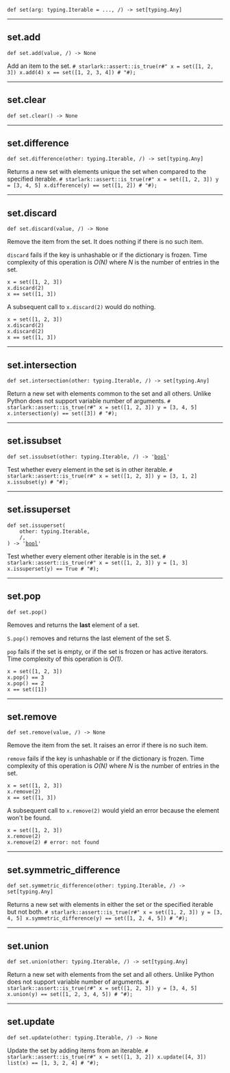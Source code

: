 

<pre class="language-python"><code><span class="source python"><span class="meta function python"><span class="storage type function python">def</span> <span class="entity name function python"><span class="meta generic-name python">set</span></span></span><span class="meta function parameters python"><span class="punctuation section parameters begin python">(</span></span><span class="meta function parameters python"><span class="variable parameter python">arg</span></span><span class="meta function parameters annotation python"><span class="punctuation separator annotation parameter python">:</span> <span class="meta qualified-name python"><span class="meta generic-name python">typing</span><span class="punctuation accessor dot python">.</span><span class="meta generic-name python">Iterable</span></span> </span><span class="meta function parameters default-value python"><span class="keyword operator assignment python">=</span> <span class="constant language python">...</span></span><span class="meta function parameters python"><span class="punctuation separator parameters python">,</span> /<span class="punctuation section parameters end python">)</span></span><span class="meta function python"> </span><span class="meta function annotation return python"><span class="punctuation separator annotation return python">-&gt;</span> <span class="meta item-access python"><span class="meta qualified-name python"><span class="support type python">set</span></span></span><span class="meta item-access python"><span class="punctuation section brackets begin python">[</span></span><span class="meta item-access arguments python"><span class="meta qualified-name python"><span class="meta generic-name python">typing</span><span class="punctuation accessor dot python">.</span><span class="meta generic-name python">Any</span></span></span><span class="meta item-access python"><span class="punctuation section brackets end python">]</span></span></span></span></code></pre>

***

## set.add

<pre class="language-python"><code><span class="source python"><span class="meta function python"><span class="storage type function python">def</span> <span class="entity name function python"><span class="meta generic-name python">set</span></span>.<span class="entity name function python"><span class="meta generic-name python">add</span></span></span><span class="meta function parameters python"><span class="punctuation section parameters begin python">(</span></span><span class="meta function parameters python"><span class="variable parameter python">value</span><span class="punctuation separator parameters python">,</span> /<span class="punctuation section parameters end python">)</span></span><span class="meta function python"> </span><span class="meta function annotation return python"><span class="punctuation separator annotation return python">-&gt;</span> <span class="constant language python">None</span></span></span></code></pre>

Add an item to the set. `# starlark::assert::is_true(r#" x = set([1, 2, 3]) x.add(4) x == set([1, 2, 3, 4]) # "#);`

***

## set.clear

<pre class="language-python"><code><span class="source python"><span class="meta function python"><span class="storage type function python">def</span> <span class="entity name function python"><span class="meta generic-name python">set</span></span>.<span class="entity name function python"><span class="meta generic-name python">clear</span></span></span><span class="meta function parameters python"><span class="punctuation section parameters begin python">(</span></span><span class="meta function parameters python"><span class="punctuation section parameters end python">)</span></span><span class="meta function python"> </span><span class="meta function annotation return python"><span class="punctuation separator annotation return python">-&gt;</span> <span class="constant language python">None</span></span></span></code></pre>

***

## set.difference

<pre class="language-python"><code><span class="source python"><span class="meta function python"><span class="storage type function python">def</span> <span class="entity name function python"><span class="meta generic-name python">set</span></span>.<span class="entity name function python"><span class="meta generic-name python">difference</span></span></span><span class="meta function parameters python"><span class="punctuation section parameters begin python">(</span></span><span class="meta function parameters python"><span class="variable parameter python">other</span></span><span class="meta function parameters annotation python"><span class="punctuation separator annotation parameter python">:</span> <span class="meta qualified-name python"><span class="meta generic-name python">typing</span><span class="punctuation accessor dot python">.</span><span class="meta generic-name python">Iterable</span></span></span><span class="meta function parameters python"><span class="punctuation separator parameters python">,</span> /<span class="punctuation section parameters end python">)</span></span><span class="meta function python"> </span><span class="meta function annotation return python"><span class="punctuation separator annotation return python">-&gt;</span> <span class="meta item-access python"><span class="meta qualified-name python"><span class="support type python">set</span></span></span><span class="meta item-access python"><span class="punctuation section brackets begin python">[</span></span><span class="meta item-access arguments python"><span class="meta qualified-name python"><span class="meta generic-name python">typing</span><span class="punctuation accessor dot python">.</span><span class="meta generic-name python">Any</span></span></span><span class="meta item-access python"><span class="punctuation section brackets end python">]</span></span></span></span></code></pre>

Returns a new set with elements unique the set when compared to the specified iterable. `# starlark::assert::is_true(r#" x = set([1, 2, 3]) y = [3, 4, 5] x.difference(y) == set([1, 2]) # "#);`

***

## set.discard

<pre class="language-python"><code><span class="source python"><span class="meta function python"><span class="storage type function python">def</span> <span class="entity name function python"><span class="meta generic-name python">set</span></span>.<span class="entity name function python"><span class="meta generic-name python">discard</span></span></span><span class="meta function parameters python"><span class="punctuation section parameters begin python">(</span></span><span class="meta function parameters python"><span class="variable parameter python">value</span><span class="punctuation separator parameters python">,</span> /<span class="punctuation section parameters end python">)</span></span><span class="meta function python"> </span><span class="meta function annotation return python"><span class="punctuation separator annotation return python">-&gt;</span> <span class="constant language python">None</span></span></span></code></pre>

Remove the item from the set. It does nothing if there is no such item.

`discard` fails if the key is unhashable or if the dictionary is
frozen.
Time complexity of this operation is *O(N)* where *N* is the number of entries in the set.

```
x = set([1, 2, 3])
x.discard(2)
x == set([1, 3])
```

A subsequent call to `x.discard(2)` would do nothing.

```
x = set([1, 2, 3])
x.discard(2)
x.discard(2)
x == set([1, 3])
```

***

## set.intersection

<pre class="language-python"><code><span class="source python"><span class="meta function python"><span class="storage type function python">def</span> <span class="entity name function python"><span class="meta generic-name python">set</span></span>.<span class="entity name function python"><span class="meta generic-name python">intersection</span></span></span><span class="meta function parameters python"><span class="punctuation section parameters begin python">(</span></span><span class="meta function parameters python"><span class="variable parameter python">other</span></span><span class="meta function parameters annotation python"><span class="punctuation separator annotation parameter python">:</span> <span class="meta qualified-name python"><span class="meta generic-name python">typing</span><span class="punctuation accessor dot python">.</span><span class="meta generic-name python">Iterable</span></span></span><span class="meta function parameters python"><span class="punctuation separator parameters python">,</span> /<span class="punctuation section parameters end python">)</span></span><span class="meta function python"> </span><span class="meta function annotation return python"><span class="punctuation separator annotation return python">-&gt;</span> <span class="meta item-access python"><span class="meta qualified-name python"><span class="support type python">set</span></span></span><span class="meta item-access python"><span class="punctuation section brackets begin python">[</span></span><span class="meta item-access arguments python"><span class="meta qualified-name python"><span class="meta generic-name python">typing</span><span class="punctuation accessor dot python">.</span><span class="meta generic-name python">Any</span></span></span><span class="meta item-access python"><span class="punctuation section brackets end python">]</span></span></span></span></code></pre>

Return a new set with elements common to the set and all others. Unlike Python does not support variable number of arguments. `# starlark::assert::is_true(r#" x = set([1, 2, 3]) y = [3, 4, 5] x.intersection(y) == set([3]) # "#);`

***

## set.issubset

<pre class="language-python"><code><span class="source python"><span class="meta function python"><span class="storage type function python">def</span> <span class="entity name function python"><span class="meta generic-name python">set</span></span>.<span class="entity name function python"><span class="meta generic-name python">issubset</span></span></span><span class="meta function parameters python"><span class="punctuation section parameters begin python">(</span></span><span class="meta function parameters python"><span class="variable parameter python">other</span></span><span class="meta function parameters annotation python"><span class="punctuation separator annotation parameter python">:</span> <span class="meta qualified-name python"><span class="meta generic-name python">typing</span><span class="punctuation accessor dot python">.</span><span class="meta generic-name python">Iterable</span></span></span><span class="meta function parameters python"><span class="punctuation separator parameters python">,</span> /<span class="punctuation section parameters end python">)</span></span><span class="meta function python"> </span><span class="meta function annotation return python"><span class="punctuation separator annotation return python">-&gt;</span> <span class="meta string python"><span class="string quoted single python"><span class="punctuation definition string begin python">&#39;</span></span></span><span class="meta string python"><span class="string quoted single python"><a href="/lib/bool">bool</a><span class="punctuation definition string end python">&#39;</span></span></span></span></span></code></pre>

Test whether every element in the set is in other iterable. `# starlark::assert::is_true(r#" x = set([1, 2, 3]) y = [3, 1, 2] x.issubset(y) # "#);`

***

## set.issuperset

<pre class="language-python"><code><span class="source python"><span class="meta function python"><span class="storage type function python">def</span> <span class="entity name function python"><span class="meta generic-name python">set</span></span>.<span class="entity name function python"><span class="meta generic-name python">issuperset</span></span></span><span class="meta function parameters python"><span class="punctuation section parameters begin python">(</span></span><span class="meta function parameters python">
    <span class="variable parameter python">other</span></span><span class="meta function parameters annotation python"><span class="punctuation separator annotation parameter python">:</span> <span class="meta qualified-name python"><span class="meta generic-name python">typing</span><span class="punctuation accessor dot python">.</span><span class="meta generic-name python">Iterable</span></span></span><span class="meta function parameters python"><span class="punctuation separator parameters python">,</span>
    /<span class="punctuation separator parameters python">,</span>
<span class="punctuation section parameters end python">)</span></span><span class="meta function python"> </span><span class="meta function annotation return python"><span class="punctuation separator annotation return python">-&gt;</span> <span class="meta string python"><span class="string quoted single python"><span class="punctuation definition string begin python">&#39;</span></span></span><span class="meta string python"><span class="string quoted single python"><a href="/lib/bool">bool</a><span class="punctuation definition string end python">&#39;</span></span></span></span></span></code></pre>

Test whether every element other iterable is in the set. `# starlark::assert::is_true(r#" x = set([1, 2, 3]) y = [1, 3] x.issuperset(y) == True # "#);`

***

## set.pop

<pre class="language-python"><code><span class="source python"><span class="meta function python"><span class="storage type function python">def</span> <span class="entity name function python"><span class="meta generic-name python">set</span></span>.<span class="entity name function python"><span class="meta generic-name python">pop</span></span></span><span class="meta function parameters python"><span class="punctuation section parameters begin python">(</span></span><span class="meta function parameters python"><span class="punctuation section parameters end python">)</span></span><span class="meta function python"></span></span></code></pre>

Removes and returns the **last** element of a set.

`S.pop()` removes and returns the last element of the set S.

`pop` fails if the set is empty, or if the set is frozen or has active iterators.
Time complexity of this operation is *O(1)*.

```
x = set([1, 2, 3])
x.pop() == 3
x.pop() == 2
x == set([1])
```

***

## set.remove

<pre class="language-python"><code><span class="source python"><span class="meta function python"><span class="storage type function python">def</span> <span class="entity name function python"><span class="meta generic-name python">set</span></span>.<span class="entity name function python"><span class="meta generic-name python">remove</span></span></span><span class="meta function parameters python"><span class="punctuation section parameters begin python">(</span></span><span class="meta function parameters python"><span class="variable parameter python">value</span><span class="punctuation separator parameters python">,</span> /<span class="punctuation section parameters end python">)</span></span><span class="meta function python"> </span><span class="meta function annotation return python"><span class="punctuation separator annotation return python">-&gt;</span> <span class="constant language python">None</span></span></span></code></pre>

Remove the item from the set. It raises an error if there is no such item.

`remove` fails if the key is unhashable or if the dictionary is
frozen.
Time complexity of this operation is *O(N)* where *N* is the number of entries in the set.

```
x = set([1, 2, 3])
x.remove(2)
x == set([1, 3])
```

A subsequent call to `x.remove(2)` would yield an error because the
element won't be found.

```
x = set([1, 2, 3])
x.remove(2)
x.remove(2) # error: not found
```

***

## set.symmetric\_difference

<pre class="language-python"><code><span class="source python"><span class="meta function python"><span class="storage type function python">def</span> <span class="entity name function python"><span class="meta generic-name python">set</span></span>.<span class="entity name function python"><span class="meta generic-name python">symmetric_difference</span></span></span><span class="meta function parameters python"><span class="punctuation section parameters begin python">(</span></span><span class="meta function parameters python"><span class="variable parameter python">other</span></span><span class="meta function parameters annotation python"><span class="punctuation separator annotation parameter python">:</span> <span class="meta qualified-name python"><span class="meta generic-name python">typing</span><span class="punctuation accessor dot python">.</span><span class="meta generic-name python">Iterable</span></span></span><span class="meta function parameters python"><span class="punctuation separator parameters python">,</span> /<span class="punctuation section parameters end python">)</span></span><span class="meta function python"> </span><span class="meta function annotation return python"><span class="punctuation separator annotation return python">-&gt;</span> <span class="meta item-access python"><span class="meta qualified-name python"><span class="support type python">set</span></span></span><span class="meta item-access python"><span class="punctuation section brackets begin python">[</span></span><span class="meta item-access arguments python"><span class="meta qualified-name python"><span class="meta generic-name python">typing</span><span class="punctuation accessor dot python">.</span><span class="meta generic-name python">Any</span></span></span><span class="meta item-access python"><span class="punctuation section brackets end python">]</span></span></span></span></code></pre>

Returns a new set with elements in either the set or the specified iterable but not both. `# starlark::assert::is_true(r#" x = set([1, 2, 3]) y = [3, 4, 5] x.symmetric_difference(y) == set([1, 2, 4, 5]) # "#);`

***

## set.union

<pre class="language-python"><code><span class="source python"><span class="meta function python"><span class="storage type function python">def</span> <span class="entity name function python"><span class="meta generic-name python">set</span></span>.<span class="entity name function python"><span class="meta generic-name python">union</span></span></span><span class="meta function parameters python"><span class="punctuation section parameters begin python">(</span></span><span class="meta function parameters python"><span class="variable parameter python">other</span></span><span class="meta function parameters annotation python"><span class="punctuation separator annotation parameter python">:</span> <span class="meta qualified-name python"><span class="meta generic-name python">typing</span><span class="punctuation accessor dot python">.</span><span class="meta generic-name python">Iterable</span></span></span><span class="meta function parameters python"><span class="punctuation separator parameters python">,</span> /<span class="punctuation section parameters end python">)</span></span><span class="meta function python"> </span><span class="meta function annotation return python"><span class="punctuation separator annotation return python">-&gt;</span> <span class="meta item-access python"><span class="meta qualified-name python"><span class="support type python">set</span></span></span><span class="meta item-access python"><span class="punctuation section brackets begin python">[</span></span><span class="meta item-access arguments python"><span class="meta qualified-name python"><span class="meta generic-name python">typing</span><span class="punctuation accessor dot python">.</span><span class="meta generic-name python">Any</span></span></span><span class="meta item-access python"><span class="punctuation section brackets end python">]</span></span></span></span></code></pre>

Return a new set with elements from the set and all others. Unlike Python does not support variable number of arguments. `# starlark::assert::is_true(r#" x = set([1, 2, 3]) y = [3, 4, 5] x.union(y) == set([1, 2, 3, 4, 5]) # "#);`

***

## set.update

<pre class="language-python"><code><span class="source python"><span class="meta function python"><span class="storage type function python">def</span> <span class="entity name function python"><span class="meta generic-name python">set</span></span>.<span class="entity name function python"><span class="meta generic-name python">update</span></span></span><span class="meta function parameters python"><span class="punctuation section parameters begin python">(</span></span><span class="meta function parameters python"><span class="variable parameter python">other</span></span><span class="meta function parameters annotation python"><span class="punctuation separator annotation parameter python">:</span> <span class="meta qualified-name python"><span class="meta generic-name python">typing</span><span class="punctuation accessor dot python">.</span><span class="meta generic-name python">Iterable</span></span></span><span class="meta function parameters python"><span class="punctuation separator parameters python">,</span> /<span class="punctuation section parameters end python">)</span></span><span class="meta function python"> </span><span class="meta function annotation return python"><span class="punctuation separator annotation return python">-&gt;</span> <span class="constant language python">None</span></span></span></code></pre>

Update the set by adding items from an iterable. `# starlark::assert::is_true(r#" x = set([1, 3, 2]) x.update([4, 3]) list(x) == [1, 3, 2, 4] # "#);`

